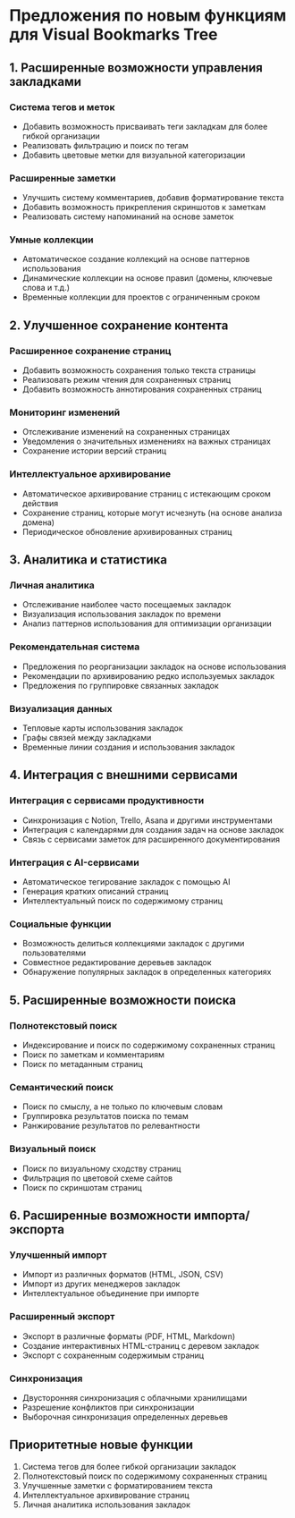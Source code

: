 # Предложения по новым функциям для Visual Bookmarks Tree

## 1. Расширенные возможности управления закладками

### Система тегов и меток
- Добавить возможность присваивать теги закладкам для более гибкой организации
- Реализовать фильтрацию и поиск по тегам
- Добавить цветовые метки для визуальной категоризации

### Расширенные заметки
- Улучшить систему комментариев, добавив форматирование текста
- Добавить возможность прикрепления скриншотов к заметкам
- Реализовать систему напоминаний на основе заметок

### Умные коллекции
- Автоматическое создание коллекций на основе паттернов использования
- Динамические коллекции на основе правил (домены, ключевые слова и т.д.)
- Временные коллекции для проектов с ограниченным сроком

## 2. Улучшенное сохранение контента

### Расширенное сохранение страниц
- Добавить возможность сохранения только текста страницы
- Реализовать режим чтения для сохраненных страниц
- Добавить возможность аннотирования сохраненных страниц

### Мониторинг изменений
- Отслеживание изменений на сохраненных страницах
- Уведомления о значительных изменениях на важных страницах
- Сохранение истории версий страниц

### Интеллектуальное архивирование
- Автоматическое архивирование страниц с истекающим сроком действия
- Сохранение страниц, которые могут исчезнуть (на основе анализа домена)
- Периодическое обновление архивированных страниц

## 3. Аналитика и статистика

### Личная аналитика
- Отслеживание наиболее часто посещаемых закладок
- Визуализация использования закладок по времени
- Анализ паттернов использования для оптимизации организации

### Рекомендательная система
- Предложения по реорганизации закладок на основе использования
- Рекомендации по архивированию редко используемых закладок
- Предложения по группировке связанных закладок

### Визуализация данных
- Тепловые карты использования закладок
- Графы связей между закладками
- Временные линии создания и использования закладок

## 4. Интеграция с внешними сервисами

### Интеграция с сервисами продуктивности
- Синхронизация с Notion, Trello, Asana и другими инструментами
- Интеграция с календарями для создания задач на основе закладок
- Связь с сервисами заметок для расширенного документирования

### Интеграция с AI-сервисами
- Автоматическое тегирование закладок с помощью AI
- Генерация кратких описаний страниц
- Интеллектуальный поиск по содержимому страниц

### Социальные функции
- Возможность делиться коллекциями закладок с другими пользователями
- Совместное редактирование деревьев закладок
- Обнаружение популярных закладок в определенных категориях

## 5. Расширенные возможности поиска

### Полнотекстовый поиск
- Индексирование и поиск по содержимому сохраненных страниц
- Поиск по заметкам и комментариям
- Поиск по метаданным страниц

### Семантический поиск
- Поиск по смыслу, а не только по ключевым словам
- Группировка результатов поиска по темам
- Ранжирование результатов по релевантности

### Визуальный поиск
- Поиск по визуальному сходству страниц
- Фильтрация по цветовой схеме сайтов
- Поиск по скриншотам страниц

## 6. Расширенные возможности импорта/экспорта

### Улучшенный импорт
- Импорт из различных форматов (HTML, JSON, CSV)
- Импорт из других менеджеров закладок
- Интеллектуальное объединение при импорте

### Расширенный экспорт
- Экспорт в различные форматы (PDF, HTML, Markdown)
- Создание интерактивных HTML-страниц с деревом закладок
- Экспорт с сохраненным содержимым страниц

### Синхронизация
- Двусторонняя синхронизация с облачными хранилищами
- Разрешение конфликтов при синхронизации
- Выборочная синхронизация определенных деревьев

## Приоритетные новые функции

1. Система тегов для более гибкой организации закладок
2. Полнотекстовый поиск по содержимому сохраненных страниц
3. Улучшенные заметки с форматированием текста
4. Интеллектуальное архивирование страниц
5. Личная аналитика использования закладок